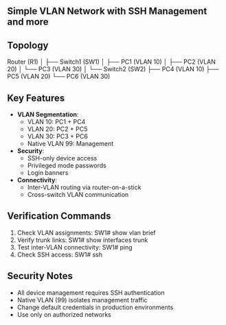 ## Simple VLAN Network with SSH Management and more

## Topology  
Router (R1)
│
├── Switch1 (SW1)
│ ├── PC1 (VLAN 10)
│ ├── PC2 (VLAN 20)
│ └── PC3 (VLAN 30)
│
└── Switch2 (SW2)
 ├── PC4 (VLAN 10)
 ├── PC5 (VLAN 20)
 └── PC6 (VLAN 30)
 

## Key Features  
- **VLAN Segmentation**:  
  - VLAN 10: PC1 + PC4  
  - VLAN 20: PC2 + PC5  
  - VLAN 30: PC3 + PC6  
  - Native VLAN 99: Management  
- **Security**:  
  - SSH-only device access  
  - Privileged mode passwords  
  - Login banners  
- **Connectivity**:  
  - Inter-VLAN routing via router-on-a-stick  
  - Cross-switch VLAN communication  

## Verification Commands  
1. Check VLAN assignments:  SW1# show vlan brief
2. Verify trunk links:  SW1# show interfaces trunk
3. Test inter-VLAN connectivity:  SW1# ping <IP of another VLAN device>
4. Check SSH access:  SW1# ssh <IP of device>


## Security Notes  
- All device management requires SSH authentication  
- Native VLAN (99) isolates management traffic  
- Change default credentials in production environments  
- Use only on authorized networks  